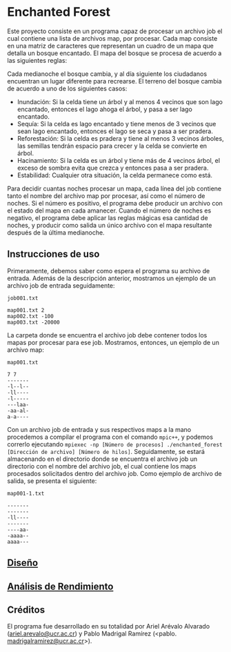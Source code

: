 # Enchanted Forest

Este proyecto consiste en un programa capaz de procesar un archivo job el cual
contiene una lista de archivos map, por procesar. Cada map consiste en una
matriz de caracteres que representan un cuadro de un mapa que detalla un
bosque encantado. El mapa del bosque se procesa de acuerdo a las siguientes
reglas:

Cada medianoche el bosque cambia, y al día siguiente los ciudadanos
encuentran un lugar diferente para recrearse. El terreno del bosque cambia
de acuerdo a uno de los siguientes casos:

* Inundación: Si la celda tiene un árbol y al menos 4 vecinos que son lago
  encantado, entonces el lago ahoga el árbol, y pasa a ser lago encantado.
* Sequía: Si la celda es lago encantado y tiene menos de 3 vecinos que sean
  lago encantado, entonces el lago se seca y pasa a ser pradera.
* Reforestación: Si la celda es pradera y tiene al menos 3 vecinos árboles,
  las semillas tendrán espacio para crecer y la celda se convierte en árbol.
* Hacinamiento: Si la celda es un árbol y tiene más de 4 vecinos árbol, el
  exceso de sombra evita que crezca y entonces pasa a ser pradera.
* Estabilidad: Cualquier otra situación, la celda permanece como está.

Para decidir cuantas noches procesar un mapa, cada línea del job contiene
tanto el nombre del archivo map por procesar, así como el número de noches.
Si el número es positivo, el programa debe producir un archivo con el
estado del mapa en cada amanecer. Cuando el número de noches es negativo,
el programa debe aplicar las reglas mágicas esa cantidad de noches, y producir
como salida un único archivo con el mapa resultante después de la última
medianoche.

## Instrucciones de uso

Primeramente, debemos saber como espera el programa su archivo de entrada.
Además de la descripción anterior, mostramos un ejemplo de un archivo job de
entrada seguidamente:

```
job001.txt

map001.txt 2
map002.txt -100
map003.txt -20000
```

La carpeta donde se encuentra el archivo job debe contener todos los mapas
por procesar para ese job. Mostramos, entonces, un ejemplo de un archivo map:

```
map001.txt

7 7
-------
-l--l--
-ll----
-l-----
---laa-
-aa-al-
a-a----
```

Con un archivo job de entrada y sus respectivos maps a la mano procedemos a
compilar el programa con el comando `mpic++`, y podemos correrlo ejecutando
`mpiexec -np [Número de procesos] ./enchanted_forest [Dirección de archivo] [Número de hilos]`. Seguidamente, se estará almacenando en el directorio donde se encuentra el archivo job un
directorio con el nombre del archivo job, el cual contiene los maps procesados solicitados dentro del archivo job. Como ejemplo de archivo de salida, se presenta el siguiente:

```
map001-1.txt

-------
-------
-ll----
-------
----aa-
-aaaa--
aaaa---
```

## [Diseño](./design/README.md)

## [Análisis de Rendimiento](./design/PARALELIZACION.md)

## Créditos

El programa fue desarrollado en su totalidad por Ariel Arévalo Alvarado
(<ariel.arevalo@ucr.ac.cr>) y Pablo Madrigal Ramírez (<pablo.
madrigalramirez@ucr.ac.cr>).
